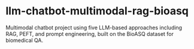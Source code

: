 # llm-chatbot-multimodal-rag-bioasq
Multimodal chatbot project using five LLM-based approaches including RAG, PEFT, and prompt engineering, built on the BioASQ dataset for biomedical QA.
